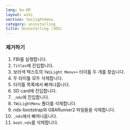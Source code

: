 ```yaml
---
lang: ko-KR
layout: wiki
section: twilightmenu
category: uninstalling
title: Uninstalling (3DS)
---
```


### 제거하기
1. FBI를 실행합니다.
1. `Titles`에 진입합니다.
1. 보라색 텍스트의 `TWiLight Menu++` 타이틀 두 개를 찾습니다.
1. 두 타이틀 모두 삭제합니다.
1. 타이틀 목록에서 빠져나옵니다.
1. SD card에 진입합니다.
1. `_nds`에 진입합니다.
1. `TWiLightMenu` 폴더를 삭제합니다.
1. nds-bootstrap와 GBARunner2 파일들을 삭제합니다.
1. `_nds`에서 빠져나옵니다.
1. `boot.nds`를 삭제합니다.